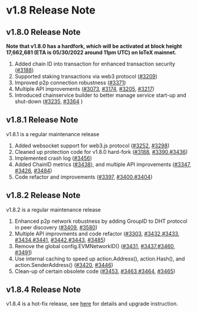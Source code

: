 # v1.8 Release Note

## v1.8.0 Release Note
**Note that v1.8.0 has a hardfork, which will be activated at block height
17,662,681 (ETA is 05/30/2022 around 11pm UTC) on IoTeX mainnet.**

1. Added chain ID into transaction for enhanced transaction security ([#3188](https://github.com/iotexproject/iotex-core/pull/3188))
2. Supported staking transactions via web3 protocol ([#3209](https://github.com/iotexproject/iotex-core/pull/3209))
3. Improved p2p connection robustness ([#3371](https://github.com/iotexproject/iotex-core/pull/3371))
4. Multiple API improvements ([#3073](https://github.com/iotexproject/iotex-core/pull/3073), [#3174](https://github.com/iotexproject/iotex-core/pull/3174), 
[#3205](https://github.com/iotexproject/iotex-core/pull/3205), [#3217](https://github.com/iotexproject/iotex-core/pull/3217))
5. Introduced chainservice builder to better manage service start-up and shut-down ([#3235](https://github.com/iotexproject/iotex-core/pull/3235),
[#3364](https://github.com/iotexproject/iotex-core/pull/3364) )

## v1.8.1 Release Note
v1.8.1 is a regular maintenance release

1. Added websocket support for web3.js protocol ([#3252](https://github.com/iotexproject/iotex-core/pull/3252),
[#3298](https://github.com/iotexproject/iotex-core/pull/3298))
2. Cleaned up protection code for v1.8.0 hard-fork ([#3188](https://github.com/iotexproject/iotex-core/pull/3188),
[#3390](https://github.com/iotexproject/iotex-core/pull/3390),[#3436](https://github.com/iotexproject/iotex-core/pull/3436))
3. Implemented crash log ([#3456](https://github.com/iotexproject/iotex-core/pull/3456))
4. Added ChainID metrics ([#3438](https://github.com/iotexproject/iotex-core/pull/3438)), and multiple API improvements
([#3347](https://github.com/iotexproject/iotex-core/pull/3347), [#3426](https://github.com/iotexproject/iotex-core/pull/3426),
[#3484](https://github.com/iotexproject/iotex-core/pull/3484))
5. Code refactor and improvements ([#3397](https://github.com/iotexproject/iotex-core/pull/3397),
[#3400](https://github.com/iotexproject/iotex-core/pull/3400),[#3404](https://github.com/iotexproject/iotex-core/pull/3404))

## v1.8.2 Release Note
v1.8.2 is a regular maintenance release

1. Enhanced p2p network robustness by adding GroupID to DHT protocol in peer discovery ([#3409](https://github.com/iotexproject/iotex-core/pull/3409),
[#3580](https://github.com/iotexproject/iotex-core/pull/3580))
2. Multiple API improvments and code refactor ([#3303](https://github.com/iotexproject/iotex-core/pull/3303),
[#3432](https://github.com/iotexproject/iotex-core/pull/3432),[#3433](https://github.com/iotexproject/iotex-core/pull/3433),
[#3434](https://github.com/iotexproject/iotex-core/pull/3434),[#3441](https://github.com/iotexproject/iotex-core/pull/3441),
[#3442](https://github.com/iotexproject/iotex-core/pull/3442),[#3443](https://github.com/iotexproject/iotex-core/pull/3443),
[#3485](https://github.com/iotexproject/iotex-core/pull/3485))
3. Remove the global config.EVMNetworkID() ([#3431](https://github.com/iotexproject/iotex-core/pull/3431),
[#3437](https://github.com/iotexproject/iotex-core/pull/3437),[#3460](https://github.com/iotexproject/iotex-core/pull/3460),
[#3491](https://github.com/iotexproject/iotex-core/pull/3491))
4. Use internal caching to speed up action.Address(), action.Hash(), and action.SenderAddress() ([#3420](https://github.com/iotexproject/iotex-core/pull/3420),
[#3446](https://github.com/iotexproject/iotex-core/pull/3446))
5. Clean-up of certain obsolete code ([#3453](https://github.com/iotexproject/iotex-core/pull/3453),
[#3463](https://github.com/iotexproject/iotex-core/pull/3463),[#3464](https://github.com/iotexproject/iotex-core/pull/3464),
[#3465](https://github.com/iotexproject/iotex-core/pull/3465))

## v1.8.4 Release Note
v1.8.4 is a hot-fix release, see [here](https://github.com/iotexproject/iotex-bootstrap/v1.8.4/184_patch/patch.md)
for details and upgrade instruction.

